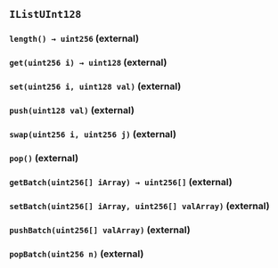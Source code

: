 ## `IListUInt128`

### `length() → uint256` (external)

### `get(uint256 i) → uint128` (external)

### `set(uint256 i, uint128 val)` (external)

### `push(uint128 val)` (external)

### `swap(uint256 i, uint256 j)` (external)

### `pop()` (external)

### `getBatch(uint256[] iArray) → uint256[]` (external)

### `setBatch(uint256[] iArray, uint256[] valArray)` (external)

### `pushBatch(uint256[] valArray)` (external)

### `popBatch(uint256 n)` (external)
